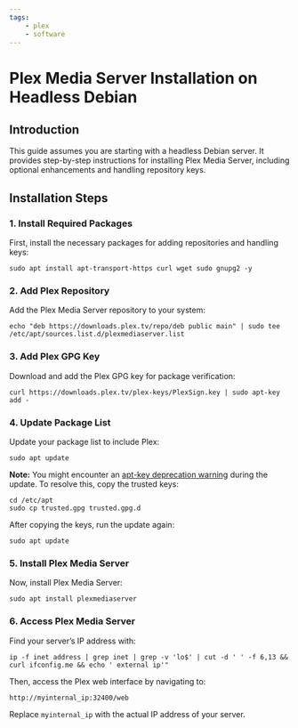 ```yaml
---
tags:
    - plex
    - software
---
```

# Plex Media Server Installation on Headless Debian

## Introduction

This guide assumes you are starting with a headless Debian server. It provides step-by-step instructions for installing Plex Media Server, including optional enhancements and handling repository keys.

## Installation Steps

### 1. Install Required Packages

First, install the necessary packages for adding repositories and handling keys:

```shell
sudo apt install apt-transport-https curl wget sudo gnupg2 -y
```

### 2. Add Plex Repository

Add the Plex Media Server repository to your system:

```shell
echo "deb https://downloads.plex.tv/repo/deb public main" | sudo tee /etc/apt/sources.list.d/plexmediaserver.list
```

### 3. Add Plex GPG Key

Download and add the Plex GPG key for package verification:

```shell
curl https://downloads.plex.tv/plex-keys/PlexSign.key | sudo apt-key add -
```

### 4. Update Package List

Update your package list to include Plex:

```shell
sudo apt update
```

**Note:** You might encounter an [apt-key deprecation warning](https://askubuntu.com/questions/1398344/apt-key-deprecation-warning-when-updating-system) during the update. To resolve this, copy the trusted keys:

```shell
cd /etc/apt
sudo cp trusted.gpg trusted.gpg.d
```

After copying the keys, run the update again:

```shell
sudo apt update
```

### 5. Install Plex Media Server

Now, install Plex Media Server:

```shell
sudo apt install plexmediaserver
```

### 6. Access Plex Media Server

Find your server’s IP address with:

```shell
ip -f inet address | grep inet | grep -v 'lo$' | cut -d ' ' -f 6,13 && curl ifconfig.me && echo ' external ip'"

```

Then, access the Plex web interface by navigating to:

```
http://myinternal_ip:32400/web
```

Replace `myinternal_ip` with the actual IP address of your server.

